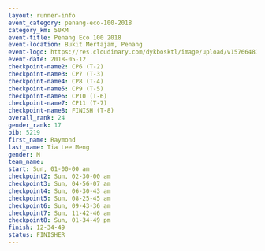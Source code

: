 ```yaml
--- 
layout: runner-info 
event_category: penang-eco-100-2018 
category_km: 50KM 
event-title: Penang Eco 100 2018 
event-location: Bukit Mertajam, Penang 
event-logo: https://res.cloudinary.com/dykbosktl/image/upload/v1576648106/Logo/Logo_lovxhg.jpg 
event-date: 2018-05-12 
checkpoint-name2: CP6 (T-2) 
checkpoint-name3: CP7 (T-3) 
checkpoint-name4: CP8 (T-4) 
checkpoint-name5: CP9 (T-5) 
checkpoint-name6: CP10 (T-6) 
checkpoint-name7: CP11 (T-7) 
checkpoint-name8: FINISH (T-8) 
overall_rank: 24
gender_rank: 17
bib: 5219
first_name: Raymond
last_name: Tia Lee Meng
gender: M
team_name: 
start: Sun, 01-00-00 am
checkpoint2: Sun, 02-30-00 am
checkpoint3: Sun, 04-56-07 am
checkpoint4: Sun, 06-30-43 am
checkpoint5: Sun, 08-25-45 am
checkpoint6: Sun, 09-43-36 am
checkpoint7: Sun, 11-42-46 am
checkpoint8: Sun, 01-34-49 pm
finish: 12-34-49
status: FINISHER
--- 
```

